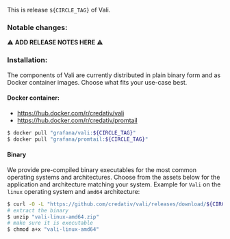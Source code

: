This is release `${CIRCLE_TAG}` of Vali.

### Notable changes:
:warning: **ADD RELEASE NOTES HERE** :warning:


### Installation:
The components of Vali are currently distributed in plain binary form and as Docker container images. Choose what fits your use-case best.

#### Docker container:
* https://hub.docker.com/r/credativ/vali
* https://hub.docker.com/r/credativ/promtail
```bash
$ docker pull "grafana/vali:${CIRCLE_TAG}"
$ docker pull "grafana/promtail:${CIRCLE_TAG}"
```

#### Binary
We provide pre-compiled binary executables for the most common operating systems and architectures.
Choose from the assets below for the application and architecture matching your system.
Example for `Vali` on the `linux` operating system and `amd64` architecture:

```bash
$ curl -O -L "https://github.com/credativ/vali/releases/download/${CIRCLE_TAG}/vali-linux-amd64.zip"
# extract the binary
$ unzip "vali-linux-amd64.zip"
# make sure it is executable
$ chmod a+x "vali-linux-amd64"
```
